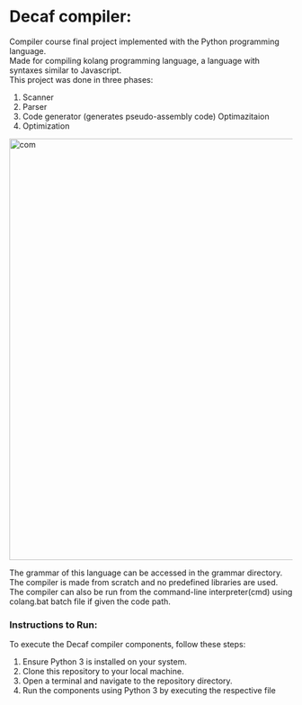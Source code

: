 # **Decaf** compiler:
Compiler course final project implemented with the Python programming language.<br>
Made for compiling kolang programming language, a language with syntaxes similar to Javascript.<br>
This project was done in three phases:<br>
1. Scanner
2. Parser
3. Code generator (generates pseudo-assembly code)
Optimazitaion
4. Optimization

<img width="749" alt="com" src="https://github.com/achm25/compiler_fall_2021/assets/48030194/408036d9-3100-48f9-a82f-75d08b70f279">


The grammar of this language can be accessed in the grammar directory.<br>
The compiler is made from scratch and no predefined libraries are used.<br>
The compiler can also be run from the command-line interpreter(cmd) using colang.bat batch file if given the code path.<br>

### Instructions to Run:
To execute the Decaf compiler components, follow these steps:
1. Ensure Python 3 is installed on your system.
2. Clone this repository to your local machine.
3. Open a terminal and navigate to the repository directory.
4. Run the components using Python 3 by executing the respective file
